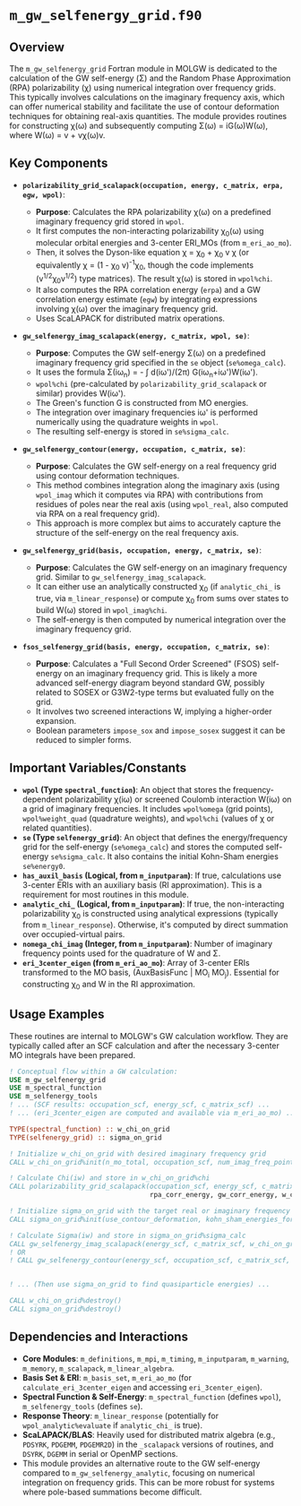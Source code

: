 # `m_gw_selfenergy_grid.f90`

## Overview

The `m_gw_selfenergy_grid` Fortran module in MOLGW is dedicated to the calculation of the GW self-energy (&Sigma;) and the Random Phase Approximation (RPA) polarizability (&chi;) using numerical integration over frequency grids. This typically involves calculations on the imaginary frequency axis, which can offer numerical stability and facilitate the use of contour deformation techniques for obtaining real-axis quantities. The module provides routines for constructing &chi;(&omega;) and subsequently computing &Sigma;(&omega;) = iG(&omega;)W(&omega;), where W(&omega;) = v + v&chi;(&omega;)v.

## Key Components

*   **`polarizability_grid_scalapack(occupation, energy, c_matrix, erpa, egw, wpol)`**:
    *   **Purpose**: Calculates the RPA polarizability &chi;(&omega;) on a predefined imaginary frequency grid stored in `wpol`.
    *   It first computes the non-interacting polarizability &chi;<sub>0</sub>(&omega;) using molecular orbital energies and 3-center ERI_MOs (from `m_eri_ao_mo`).
    *   Then, it solves the Dyson-like equation &chi; = &chi;<sub>0</sub> + &chi;<sub>0</sub> v &chi;  (or equivalently &chi; = (1 - &chi;<sub>0</sub> v)<sup>-1</sup>&chi;<sub>0</sub>, though the code implements (v<sup>1/2</sup>&chi;<sub>0</sub>v<sup>1/2</sup>) type matrices). The result &chi;(&omega;) is stored in `wpol%chi`.
    *   It also computes the RPA correlation energy (`erpa`) and a GW correlation energy estimate (`egw`) by integrating expressions involving &chi;(&omega;) over the imaginary frequency grid.
    *   Uses ScaLAPACK for distributed matrix operations.

*   **`gw_selfenergy_imag_scalapack(energy, c_matrix, wpol, se)`**:
    *   **Purpose**: Computes the GW self-energy &Sigma;(&omega;) on a predefined imaginary frequency grid specified in the `se` object (`se%omega_calc`).
    *   It uses the formula &Sigma;(i&omega;<sub>n</sub>) = - &int; d(i&omega;')/(2&pi;) G(i&omega;<sub>n</sub>+i&omega;')W(i&omega;').
    *   `wpol%chi` (pre-calculated by `polarizability_grid_scalapack` or similar) provides W(i&omega;').
    *   The Green's function G is constructed from MO energies.
    *   The integration over imaginary frequencies i&omega;' is performed numerically using the quadrature weights in `wpol`.
    *   The resulting self-energy is stored in `se%sigma_calc`.

*   **`gw_selfenergy_contour(energy, occupation, c_matrix, se)`**:
    *   **Purpose**: Calculates the GW self-energy on a real frequency grid using contour deformation techniques.
    *   This method combines integration along the imaginary axis (using `wpol_imag` which it computes via RPA) with contributions from residues of poles near the real axis (using `wpol_real`, also computed via RPA on a real frequency grid).
    *   This approach is more complex but aims to accurately capture the structure of the self-energy on the real frequency axis.

*   **`gw_selfenergy_grid(basis, occupation, energy, c_matrix, se)`**:
    *   **Purpose**: Calculates the GW self-energy on an imaginary frequency grid. Similar to `gw_selfenergy_imag_scalapack`.
    *   It can either use an analytically constructed &chi;<sub>0</sub> (if `analytic_chi_` is true, via `m_linear_response`) or compute &chi;<sub>0</sub> from sums over states to build W(&omega;) stored in `wpol_imag%chi`.
    *   The self-energy is then computed by numerical integration over the imaginary frequency grid.

*   **`fsos_selfenergy_grid(basis, energy, occupation, c_matrix, se)`**:
    *   **Purpose**: Calculates a "Full Second Order Screened" (FSOS) self-energy on an imaginary frequency grid. This is likely a more advanced self-energy diagram beyond standard GW, possibly related to SOSEX or G3W2-type terms but evaluated fully on the grid.
    *   It involves two screened interactions W, implying a higher-order expansion.
    *   Boolean parameters `impose_sox` and `impose_sosex` suggest it can be reduced to simpler forms.

## Important Variables/Constants

*   **`wpol` (Type `spectral_function`)**: An object that stores the frequency-dependent polarizability &chi;(i&omega;) or screened Coulomb interaction W(i&omega;) on a grid of imaginary frequencies. It includes `wpol%omega` (grid points), `wpol%weight_quad` (quadrature weights), and `wpol%chi` (values of &chi; or related quantities).
*   **`se` (Type `selfenergy_grid`)**: An object that defines the energy/frequency grid for the self-energy (`se%omega_calc`) and stores the computed self-energy `se%sigma_calc`. It also contains the initial Kohn-Sham energies `se%energy0`.
*   **`has_auxil_basis` (Logical, from `m_inputparam`)**: If true, calculations use 3-center ERIs with an auxiliary basis (RI approximation). This is a requirement for most routines in this module.
*   **`analytic_chi_` (Logical, from `m_inputparam`)**: If true, the non-interacting polarizability &chi;<sub>0</sub> is constructed using analytical expressions (typically from `m_linear_response`). Otherwise, it's computed by direct summation over occupied-virtual pairs.
*   **`nomega_chi_imag` (Integer, from `m_inputparam`)**: Number of imaginary frequency points used for the quadrature of W and &Sigma;.
*   **`eri_3center_eigen` (from `m_eri_ao_mo`)**: Array of 3-center ERIs transformed to the MO basis, (AuxBasisFunc | MO<sub>i</sub> MO<sub>j</sub>). Essential for constructing &chi;<sub>0</sub> and W in the RI approximation.

## Usage Examples

These routines are internal to MOLGW's GW calculation workflow. They are typically called after an SCF calculation and after the necessary 3-center MO integrals have been prepared.

```fortran
! Conceptual flow within a GW calculation:
USE m_gw_selfenergy_grid
USE m_spectral_function
USE m_selfenergy_tools
! ... (SCF results: occupation_scf, energy_scf, c_matrix_scf) ...
! ... (eri_3center_eigen are computed and available via m_eri_ao_mo) ...

TYPE(spectral_function) :: w_chi_on_grid
TYPE(selfenergy_grid) :: sigma_on_grid

! Initialize w_chi_on_grid with desired imaginary frequency grid
CALL w_chi_on_grid%init(n_mo_total, occupation_scf, num_imag_freq_points, grid_type=IMAGINARY_QUAD)

! Calculate Chi(iw) and store in w_chi_on_grid%chi
CALL polarizability_grid_scalapack(occupation_scf, energy_scf, c_matrix_scf, &
                                   rpa_corr_energy, gw_corr_energy, w_chi_on_grid)

! Initialize sigma_on_grid with the target real or imaginary frequency grid for Sigma
CALL sigma_on_grid%init(use_contour_deformation, kohn_sham_energies_for_sigma_eval)

! Calculate Sigma(iw) and store in sigma_on_grid%sigma_calc
CALL gw_selfenergy_imag_scalapack(energy_scf, c_matrix_scf, w_chi_on_grid, sigma_on_grid)
! OR
! CALL gw_selfenergy_contour(energy_scf, occupation_scf, c_matrix_scf, sigma_on_grid)


! ... (Then use sigma_on_grid to find quasiparticle energies) ...

CALL w_chi_on_grid%destroy()
CALL sigma_on_grid%destroy()
```

## Dependencies and Interactions

*   **Core Modules**: `m_definitions`, `m_mpi`, `m_timing`, `m_inputparam`, `m_warning`, `m_memory`, `m_scalapack`, `m_linear_algebra`.
*   **Basis Set & ERI**: `m_basis_set`, `m_eri_ao_mo` (for `calculate_eri_3center_eigen` and accessing `eri_3center_eigen`).
*   **Spectral Function & Self-Energy**: `m_spectral_function` (defines `wpol`), `m_selfenergy_tools` (defines `se`).
*   **Response Theory**: `m_linear_response` (potentially for `wpol_analytic%evaluate` if `analytic_chi_` is true).
*   **ScaLAPACK/BLAS**: Heavily used for distributed matrix algebra (e.g., `PDSYRK`, `PDGEMM`, `PDGEMR2D`) in the `_scalapack` versions of routines, and `DSYRK`, `DGEMM` in serial or OpenMP sections.
*   This module provides an alternative route to the GW self-energy compared to `m_gw_selfenergy_analytic`, focusing on numerical integration on frequency grids. This can be more robust for systems where pole-based summations become difficult.
```
